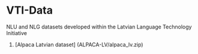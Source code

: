 # VTI-Data
NLU and NLG datasets developed within the Latvian Language Technology Initiative

1. [Alpaca Latvian dataset] (ALPACA-LV/alpaca_lv.zip)
